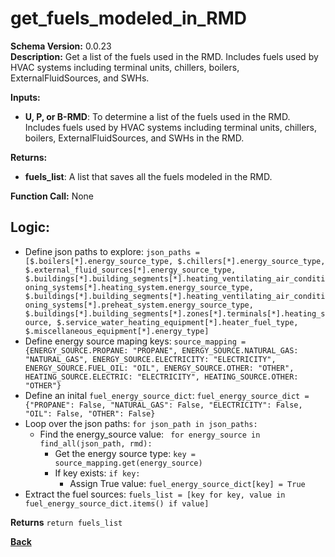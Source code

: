 # get_fuels_modeled_in_RMD

**Schema Version:** 0.0.23  
**Description:** Get a list of the fuels used in the RMD.  Includes fuels used by HVAC systems including terminal units, chillers, boilers, ExternalFluidSources, and SWHs.

**Inputs:**
- **U, P, or B-RMD**: To determine a list of the fuels used in the RMD.  Includes fuels used by HVAC systems including terminal units, chillers, boilers, ExternalFluidSources, and SWHs in the RMD.

**Returns:**
- **fuels_list**: A list that saves all the fuels modeled in the RMD.

**Function Call:**  None

## Logic:  
- Define json paths to explore: `json_paths = [$.boilers[*].energy_source_type, $.chillers[*].energy_source_type, $.external_fluid_sources[*].energy_source_type, $.buildings[*].building_segments[*].heating_ventilating_air_conditioning_systems[*].heating_system.energy_source_type, $.buildings[*].building_segments[*].heating_ventilating_air_conditioning_systems[*].preheat_system.energy_source_type, $.buildings[*].building_segments[*].zones[*].terminals[*].heating_source, $.service_water_heating_equipment[*].heater_fuel_type, $.miscellaneous_equipment[*].energy_type]`
- Define energy source maping keys: `source_mapping = {ENERGY_SOURCE.PROPANE: "PROPANE", ENERGY_SOURCE.NATURAL_GAS: "NATURAL_GAS", ENERGY_SOURCE.ELECTRICITY: "ELECTRICITY", ENERGY_SOURCE.FUEL_OIL: "OIL", ENERGY_SOURCE.OTHER: "OTHER", HEATING_SOURCE.ELECTRIC: "ELECTRICITY", HEATING_SOURCE.OTHER: "OTHER"}`
- Define an inital `fuel_energy_source_dict`: `fuel_energy_source_dict = {"PROPANE": False, "NATURAL_GAS": False, "ELECTRICITY": False, "OIL": False, "OTHER": False}`
- Loop over the json paths: `for json_path in json_paths:`
    - Find the energy_source value: ` for energy_source in find_all(json_path, rmd):`
        - Get the energy source type: `key = source_mapping.get(energy_source)`
        - If key exists: `if key:`
            - Assign True value: `fuel_energy_source_dict[key] = True`
- Extract the fuel sources: `fuels_list = [key for key, value in fuel_energy_source_dict.items() if value]`

**Returns** `return fuels_list`

**[Back](../_toc.md)**
